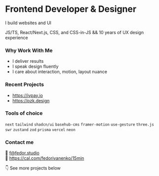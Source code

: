 # Frontend Developer & Designer

I build websites and UI

JS/TS, React/Next.js, CSS, and CSS-in-JS && 10 years of UX design experience

### Why Work With Me

- I deliver results
- I speak design fluently
- I care about interaction, motion, layout nuance

### Recent Projects
- https://ivpay.io
- https://pzk.design

### Tools of choice
`next` `tailwind` `shadcn/ui` `basehub-cms` `framer-motion` `use-gesture` `three.js` `swr` `zustand` `zod` `prisma` `vercel` `neon`

### Contact me

📩 f@fedor.studio  
🤙 https://cal.com/fedorivanenko/15min

👇 See more projects below  
